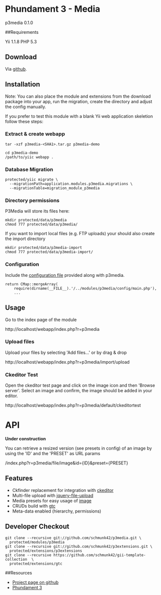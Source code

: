 # Phundament 3 - Media

p3media 0.1.0

##Requirements

Yii 1.1.8
PHP 5.3

## Download

Via [github](https://github.com/schmunk42/p3media/downloads).

## Installation

Note: You can also place the module and extensions from the download package
into your app, run the migration, create the directory and adjust 
the config manually.

If you prefer to test this module with a blank Yii web application skeletion
follow these steps:

### Extract & create webapp
```
tar -xzf p3media-<SHA1>.tar.gz p3media-demo
```

```
cd p3media-demo  
/path/to/yiic webapp .  
```

### Database Migration
```
protected/yiic migrate \  
  --migrationPath=application.modules.p3media.migrations \  
  --migrationTable=migration_module_p3media
```

### Directory permissions

P3Media will store its files here:
```
mkdir protected/data/p3media  
chmod 777 protected/data/p3media/  
```

If you want to import local files (e.g. FTP uploads) your should also create the import directory

```
mkdir protected/data/p3media-import  
chmod 777 protected/data/p3media-import/  
```


### Configuration

Include the [configuration file](https://github.com/schmunk42/p3media/blob/master/config/main.php) provided along with p3media.
```
return CMap::mergeArray(  
    require(dirname(__FILE__).'/../modules/p3media/config/main.php'),  
    ...  
```


## Usage
Go to the index page of the module  

http://localhost/webapp/index.php?r=p3media

### Upload files

Upload your files by selecting 'Add files...' or by drag & drop  

http://localhost/webapp/index.php?r=p3media/import/upload

### Ckeditor Test

Open the ckeditor test page and click on the image icon and then 'Browse server'. Select an image and confirm, the image should be added in your editor.

http://localhost/webapp/index.php?r=p3media/default/ckeditortest


# API
**Under construction**

You can retrieve a resized version (see presets in config) of an image by using the 'ID' and the 'PRESET' as URL params  

/index.php?r=p3media/file/image&id={ID}&preset={PRESET}

## Features

 *  Ckfinder replacement for integration with [ckeditor](http://ckeditor.com/)
 *  Multi-file upload with [jquery-file-upload](https://github.com/blueimp/jQuery-File-Upload)
 *  Media presets for easy usage of [image](http://www.yiiframework.com/extension/image)
 *  CRUDs build with [gtc](http://www.yiiframework.com/extension/gii-template-collection/)
 *  Meta-data enabled (hierarchy, permissions)

## Developer Checkout

```
git clone --recursive git://github.com/schmunk42/p3media.git \  
  protected/modules/p3media  
git clone --recursive git://github.com/schmunk42/p3extensions.git \   
  protected/extensions/p3extensions  
git clone --recursive https://github.com/schmunk42/gii-template-collection  \
  protected/extensions/gtc
```


##Resources

 *  [Project page on github](https://github.com/schmunk42/p3media/downloads)
 *  [Phundament 3](http://www.yiiframework.com/extension/phundament)